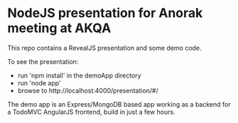 NodeJS presentation for Anorak meeting at AKQA
==============================================

This repo contains a RevealJS presentation and some demo code. 

To see the presentation:
* run 'npm install' in the demoApp directory
* run 'node app'
* browse to http://localhost:4000/presentation/#/

The demo app is an Express/MongoDB based app working as a backend for a TodoMVC AngularJS frontend, build in just a few hours.
